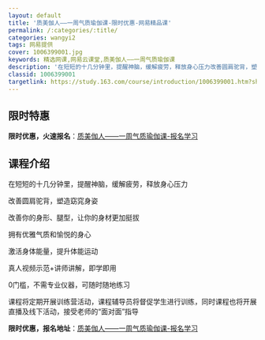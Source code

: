 ```yaml
---
layout: default
title: '质美伽人——一周气质瑜伽课-限时优惠-网易精品课'
permalink: /:categories/:title/
categories: wangyi2
tags: 网易提供
cover: 1006399001.jpg
keywords: 精选网课,网易云课堂,质美伽人——一周气质瑜伽课
description: '在短短的十几分钟里，提醒神脑，缓解疲劳，释放身心压力改善圆肩驼背，塑造窈窕身姿改善你的身形、腿型，让你的身材更加挺拔拥有'
classid: 1006399001
targetlink: https://study.163.com/course/introduction/1006399001.htm?share=1&shareId=1025206652&utm_campaign=share&utm_medium=iphoneShare&utm_source=&utm_u=1025206652
---
```


## 限时特惠

**限时优惠，火速报名**：[质美伽人——一周气质瑜伽课-报名学习](https://study.163.com/course/introduction/1006399001.htm?share=1&shareId=1025206652&utm_campaign=share&utm_medium=iphoneShare&utm_source=&utm_u=1025206652)

## 课程介绍

在短短的十几分钟里，提醒神脑，缓解疲劳，释放身心压力

改善圆肩驼背，塑造窈窕身姿

改善你的身形、腿型，让你的身材更加挺拔

拥有优雅气质和愉悦的身心

激活身体能量，提升体能运动

真人视频示范+讲师讲解，即学即用

0门槛，不需专业仪器，可随时随地练习

课程将定期开展训练营活动，课程辅导员将督促学生进行训练，同时课程也将开展直播及线下活动，接受老师的“面对面”指导

**限时优惠，报名地址**：[质美伽人——一周气质瑜伽课-报名学习](https://study.163.com/course/introduction/1006399001.htm?share=1&shareId=1025206652&utm_campaign=share&utm_medium=iphoneShare&utm_source=&utm_u=1025206652)

